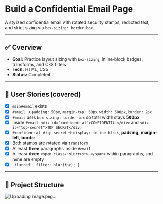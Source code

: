 # Build a Confidential Email Page

A stylized confidential email with rotated security stamps, redacted text,
and strict sizing via `box-sizing: border-box`.

---

## ✅ Overview
- **Goal:** Practice layout sizing with `box-sizing`, inline-block badges, transforms, and CSS filters
- **Tech:** HTML, CSS
- **Status:** Completed

---

## 🎯 User Stories (covered)
- [x] `main#email` exists
- [x] `#email` → `padding: 50px`, `margin-top: 50px`, `width: 500px`, `border: 2px`
- [x] `#email` uses `box-sizing: border-box` so total width stays **500px**
- [x] Inside `#email`: `<div id="confidential">CONFIDENTIAL</div>` and `<div id="top-secret">TOP SECRET</div>`
- [x] `#confidential`, `#top-secret` → `display: inline-block`, **padding**, **margin-left**, **border**
- [x] Both stamps are rotated via `transform`
- [x] At least **three** paragraphs inside `#email`
- [x] At least **three** `<span class="blurred">…</span>` within paragraphs, and none are empty
- [x] `.blurred { filter: blur(3px); }`

---

## 📂 Project Structure

![Uploading image.png…]()
